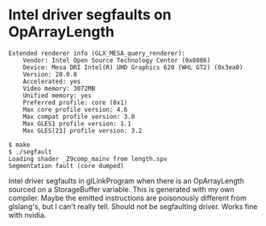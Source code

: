 # Intel driver segfaults on OpArrayLength

```
Extended renderer info (GLX_MESA_query_renderer):
    Vendor: Intel Open Source Technology Center (0x8086)
    Device: Mesa DRI Intel(R) UHD Graphics 620 (WHL GT2) (0x3ea0)
    Version: 20.0.8
    Accelerated: yes
    Video memory: 3072MB
    Unified memory: yes
    Preferred profile: core (0x1)
    Max core profile version: 4.6
    Max compat profile version: 3.0
    Max GLES1 profile version: 1.1
    Max GLES[23] profile version: 3.2
```
```
$ make
$ ./segfault
Loading shader _Z9comp_mainv from length.spv
Segmentation fault (core dumped)
```

Intel driver segfaults in glLinkProgram when there is an OpArrayLength sourced on a StorageBuffer variable. This is generated with my own compiler. Maybe the emitted instructions are poisonously different from glslang's, but I can't really tell. Should not be segfaulting driver. Works fine with nvidia.